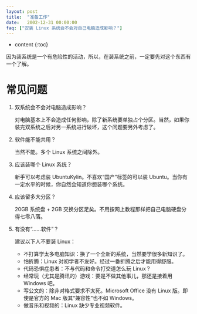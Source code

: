 ```yaml
---
layout: post
title:  "准备工作"
date:   2002-12-31 00:00:00
faq: ["安装 Linux 系统会不会对自己电脑造成影响？"]
---
```

* content
{:toc}

因为装系统是一个有危险性的活动，所以，在装系统之前，一定要先对这个东西有一个了解。

# 常见问题

1. 双系统会不会对电脑造成影响？

   对电脑基本上不会造成任何影响，除了新系统要单独占个分区。当然，如果你装完双系统之后对另一系统进行破坏，这个问题要另外考虑了。

2. 软件能不能共用？

   当然不能。多个 Linux 系统之间除外。

3. 应该装哪个 Linux 系统？

   新手可以考虑装 UbuntuKylin。不喜欢“国产”标签的可以装 Ubuntu。当你有一定水平的时候，你自然会知道你想装哪个系统。

4. 应该留多大分区？

   20GB 系统盘 + 2GB 交换分区足矣。不用按网上教程那样把自己电脑硬盘分得七零八落。

5. 有没有“……软件”？

   建议以下人不要装 Linux：

      * 不打算学太多电脑知识：换了一个全新的系统，当然要学很多新知识了。
      * 怕折腾：Linux 对初学者不友好。经过一番折腾之后才能用得舒服。
      * 代码恐惧症患者：不与代码和命令打交道怎么玩 Linux？
      * 经常玩（尤其是腾讯的）游戏：要是不做其他事儿，那还是接着用 Windows 吧。
      * 写公文的：除非对格式要求不太死。Microsoft Office 没有 Linux 版。即使是官方的 Mac 版其“兼容性”也不如 Windows。
      * 做音乐和视频的：Linux 缺少专业视频软件。
